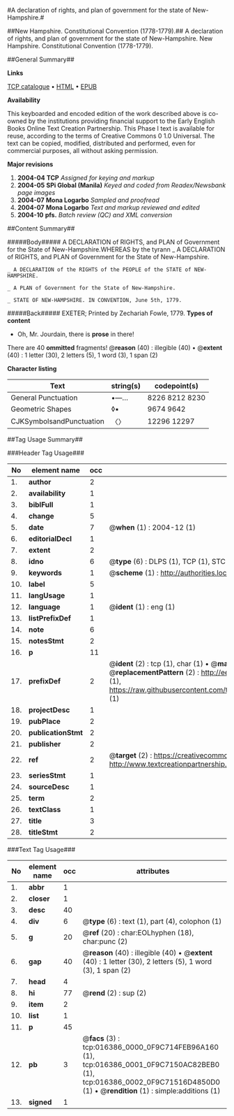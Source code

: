 #A declaration of rights, and plan of government for the state of New-Hampshire.#

##New Hampshire. Constitutional Convention (1778-1779).##
A declaration of rights, and plan of government for the state of New-Hampshire.
New Hampshire. Constitutional Convention (1778-1779).

##General Summary##

**Links**

[TCP catalogue](http://www.ota.ox.ac.uk/tcp/)  • 
[HTML](http://tei.it.ox.ac.uk/tcp/Texts-HTML/free/N12/N12963.html)  • 
[EPUB](http://tei.it.ox.ac.uk/tcp/Texts-EPUB/free/N12/N12963.epub)

**Availability**

This keyboarded and encoded edition of the
	       work described above is co-owned by the institutions
	       providing financial support to the Early English Books
	       Online Text Creation Partnership. This Phase I text is
	       available for reuse, according to the terms of Creative
	       Commons 0 1.0 Universal. The text can be copied,
	       modified, distributed and performed, even for
	       commercial purposes, all without asking permission.

**Major revisions**

1. __2004-04__ __TCP__ *Assigned for keying and markup*
1. __2004-05__ __SPi Global (Manila)__ *Keyed and coded from Readex/Newsbank page images*
1. __2004-07__ __Mona Logarbo__ *Sampled and proofread*
1. __2004-07__ __Mona Logarbo__ *Text and markup reviewed and edited*
1. __2004-10__ __pfs.__ *Batch review (QC) and XML conversion*

##Content Summary##

#####Body#####
A DECLARATION of RIGHTS, and PLAN of Government for the State of New-Hampshire.WHEREAS by the tyrann
    _ A DECLARATION of RIGHTS, and PLAN of Government for the State of New-Hampshire.

    _ A DECLARATION of the RIGHTS of the PEOPLE of the STATE of NEW-HAMPSHIRE.

    _ A PLAN of Government for the State of New-Hampshire.

    _ STATE OF NEW-HAMPSHIRE. IN CONVENTION, June 5th, 1779.

#####Back#####
EXETER; Printed by Zechariah Fowle, 1779.
**Types of content**

  * Oh, Mr. Jourdain, there is **prose** in there!

There are 40 **ommitted** fragments! 
 @__reason__ (40) : illegible (40)  •  @__extent__ (40) : 1 letter (30), 2 letters (5), 1 word (3), 1 span (2)

**Character listing**


|Text|string(s)|codepoint(s)|
|---|---|---|
|General Punctuation|•—…|8226 8212 8230|
|Geometric Shapes|◊▪|9674 9642|
|CJKSymbolsandPunctuation|〈〉|12296 12297|

##Tag Usage Summary##

###Header Tag Usage###

|No|element name|occ|attributes|
|---|---|---|---|
|1.|__author__|2||
|2.|__availability__|1||
|3.|__biblFull__|1||
|4.|__change__|5||
|5.|__date__|7| @__when__ (1) : 2004-12 (1)|
|6.|__editorialDecl__|1||
|7.|__extent__|2||
|8.|__idno__|6| @__type__ (6) : DLPS (1), TCP (1), STC (1), NOTIS (1), IMAGE-SET (1), EVANS-CITATION (1)|
|9.|__keywords__|1| @__scheme__ (1) : http://authorities.loc.gov/ (1)|
|10.|__label__|5||
|11.|__langUsage__|1||
|12.|__language__|1| @__ident__ (1) : eng (1)|
|13.|__listPrefixDef__|1||
|14.|__note__|6||
|15.|__notesStmt__|2||
|16.|__p__|11||
|17.|__prefixDef__|2| @__ident__ (2) : tcp (1), char (1)  •  @__matchPattern__ (2) : ([0-9\-]+):([0-9IVX]+) (1), (.+) (1)  •  @__replacementPattern__ (2) : http://eebo.chadwyck.com/downloadtiff?vid=$1&page=$2 (1), https://raw.githubusercontent.com/textcreationpartnership/Texts/master/tcpchars.xml#$1 (1)|
|18.|__projectDesc__|1||
|19.|__pubPlace__|2||
|20.|__publicationStmt__|2||
|21.|__publisher__|2||
|22.|__ref__|2| @__target__ (2) : https://creativecommons.org/publicdomain/zero/1.0/ (1), http://www.textcreationpartnership.org/docs/. (1)|
|23.|__seriesStmt__|1||
|24.|__sourceDesc__|1||
|25.|__term__|2||
|26.|__textClass__|1||
|27.|__title__|3||
|28.|__titleStmt__|2||


###Text Tag Usage###

|No|element name|occ|attributes|
|---|---|---|---|
|1.|__abbr__|1||
|2.|__closer__|1||
|3.|__desc__|40||
|4.|__div__|6| @__type__ (6) : text (1), part (4), colophon (1)|
|5.|__g__|20| @__ref__ (20) : char:EOLhyphen (18), char:punc (2)|
|6.|__gap__|40| @__reason__ (40) : illegible (40)  •  @__extent__ (40) : 1 letter (30), 2 letters (5), 1 word (3), 1 span (2)|
|7.|__head__|4||
|8.|__hi__|77| @__rend__ (2) : sup (2)|
|9.|__item__|2||
|10.|__list__|1||
|11.|__p__|45||
|12.|__pb__|3| @__facs__ (3) : tcp:016386_0000_0F9C714FEB96A160 (1), tcp:016386_0001_0F9C7150AC82BEB0 (1), tcp:016386_0002_0F9C71516D4850D0 (1)  •  @__rendition__ (1) : simple:additions (1)|
|13.|__signed__|1||
